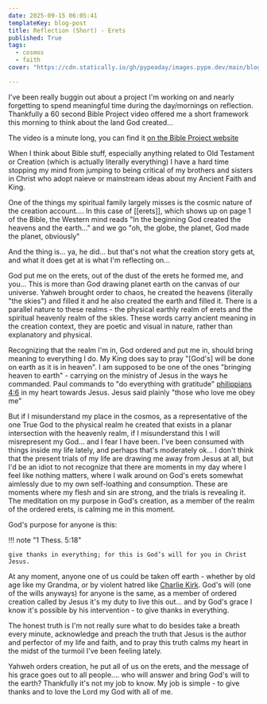 ```yaml
---
date: 2025-09-15 06:05:41
templateKey: blog-post
title: Reflection (Short) - Erets
published: True
tags:
  - cosmos
  - faith
cover: "https://cdn.statically.io/gh/pypeaday/images.pype.dev/main/blog-media/20250915114206_331625d7.png"

---
```


I've been really buggin out about a project I'm working on and nearly
forgetting to spend meaningful time during the day/mornings on reflection.
Thankfully a 60 second Bible Project video offered me a short framework this
morning to think about the land God created...

The video is a minute long, you can find it [on the Bible Project website](https://bibleproject.com/videos/vocab-insight-erets-land/)

When I think about Bible stuff, especially anything related to Old Testament or
Creation (which is actually literally everything) I have a hard time stopping
my mind from jumping to being critical of my brothers and sisters in Christ who
adopt naieve or mainstream ideas about my Ancient Faith and King.

One of the things my spiritual family largely misses is the cosmic nature of
the creation account.... In this case of [[erets]], which shows up on page 1 of
the Bible, the Western mind reads "In the beginning God created the heavens and
the earth..." and we go "oh, the globe, the planet, God made the planet,
obviously"

And the thing is... ya, he did... but that's not what the creation story gets
at, and what it does get at is what I'm reflecting on...

God put me on the erets, out of the dust of the erets he formed me, and you...
This is more than God drawing planet earth on the canvas of our universe.
Yahweh brought order to chaos, he created the heavens (literally "the skies")
and filled it and he also created the earth and filled it. There is a parallel
nature to these realms - the physical earthly realm of erets and the spiritual
heavenly realm of the skies. These words carry ancient meaning in the creation
context, they are poetic and visual in nature, rather than explanatory and
physical.

Recognizing that the realm I'm in, God ordered and put me in, should bring
meaning to everything I do. My King does say to pray "\[God's\] will be done on
earth as it is in heaven". I am supposed to be one of the ones "bringing heaven
to earth" - carrying on the ministry of Jesus in the ways he commanded. Paul
commands to "do everything with gratitude" [philippians 4:6](https://biblehub.com/philippians/4-6.htm)
in my heart towards Jesus. Jesus said plainly "those who love me obey me" [](https://www.biblegateway.com/verse/en/John%2014%3A21)

But if I misunderstand my place in the cosmos, as a representative of the one
True God to the physical realm he created that exists in a planar intersection
with the heavenly realm, if I misunderstand this I will misrepresent my God...
and I fear I have been. I've been consumed with things inside my life lately,
and perhaps that's moderately ok... I don't think that the present trials of my
life are drawing me away from Jesus at all, but I'd be an idiot to not
recognize that there are moments in my day where I feel like nothing matters,
where I walk around on God's erets somewhat aimlessly due to my own
self-loathing and consumption. These are moments where my flesh and sin are
strong, and the trials is revealing it. The meditation on my purpose in God's
creation, as a member of the realm of the ordered erets, is calming me in this
moment.

God's purpose for anyone is this:

!!! note "1 Thess. 5:18"

    give thanks in everything; for this is God’s will for you in Christ Jesus.

At any moment, anyone one of us could be taken off earth - whether by old age
like my Grandma, or by violent hatred like [Charlie Kirk](). God's will (one of
the wills anyways) for anyone is the same, as a member of ordered creation
called by Jesus it's my duty to live this out... and by God's grace I know
it's possible by his intervention - to give thanks in everything.

The honest truth is I'm not really sure what to do besides take a breath every
minute, acknowledge and preach the truth that Jesus is the author and perfector
of my life and faith, and to pray this truth calms my heart in the midst of the
turmoil I've been feeling lately.

Yahweh orders creation, he put all of us on the erets, and the message of his
grace goes out to all people.... who will answer and bring God's will to the
earth? Thankfully it's not my job to know. My job is simple - to give thanks and to
love the Lord my God with all of me.
